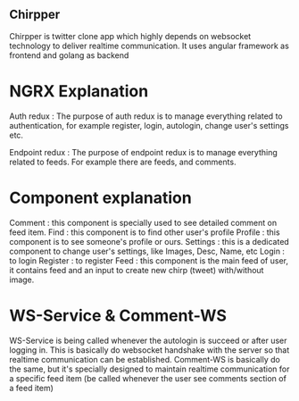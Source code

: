## Chirpper
Chirpper is twitter clone app which highly depends on websocket technology to deliver realtime communication. It uses angular framework as frontend and golang as backend

# NGRX Explanation
Auth redux : The purpose of auth redux is to manage everything related to authentication, for example register, login, autologin, change user's settings etc.

Endpoint redux : The purpose of endpoint redux is to manage everything related to feeds. For example there are feeds, and comments.

# Component explanation
Comment : this component is specially used to see detailed comment on feed item.
Find    : this component is to find other user's profile
Profile : this component is to see someone's profile or ours.
Settings : this is a dedicated component to change user's settings, like Images, Desc, Name, etc
Login : to login
Register : to register
Feed    : this component is the main feed of user, it contains feed and an input to create new chirp (tweet) with/without image.

# WS-Service & Comment-WS
WS-Service is being called whenever the autologin is succeed or after user logging in. This is basically do websocket handshake with the server so that realtime communication can be established. Comment-WS is basically do the same, but it's specially designed to maintain realtime communication for a specific feed item (be called whenever the user see comments section of a feed item)